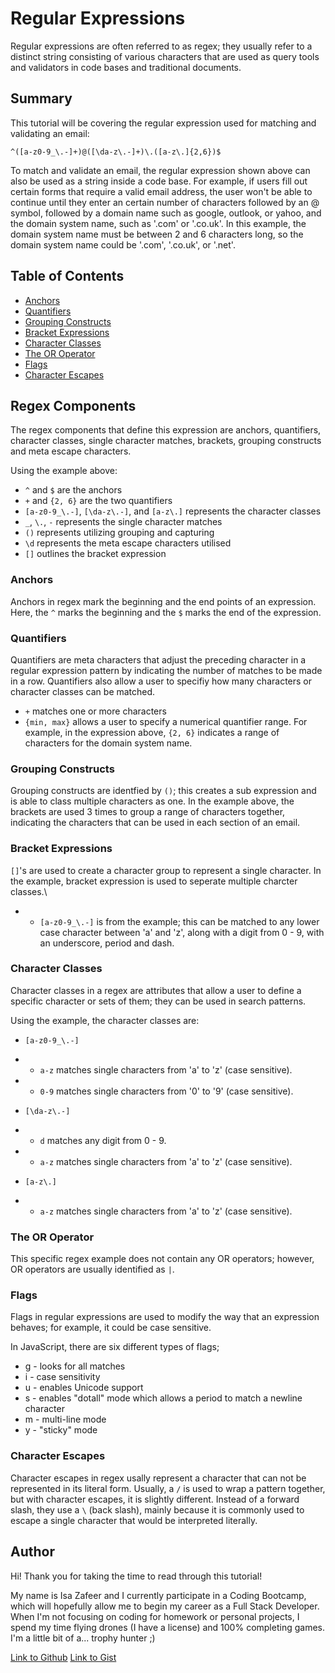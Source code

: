 # Regular Expressions

Regular expressions are often referred to as regex; they usually refer to a distinct string consisting of various characters that are used as query tools and validators in code bases and traditional documents.

## Summary

This tutorial will be covering the regular expression used for matching and validating an email:

`^([a-z0-9_\.-]+)@([\da-z\.-]+)\.([a-z\.]{2,6})$`

To match and validate an email, the regular expression shown above can also be used as a string inside a code base. For example, if users fill out certain forms that require a valid email address, the user won't be able to continue until they enter an certain number of characters followed by an @ symbol, followed by a domain name such as google, outlook, or yahoo, and the domain system name, such as '.com' or '.co.uk'. In this example, the domain system name must be between 2 and 6 characters long, so the domain system name could be '.com', '.co.uk', or '.net'.

## Table of Contents

- [Anchors](#anchors)
- [Quantifiers](#quantifiers)
- [Grouping Constructs](#grouping-constructs)
- [Bracket Expressions](#bracket-expressions)
- [Character Classes](#character-classes)
- [The OR Operator](#the-or-operator)
- [Flags](#flags)
- [Character Escapes](#character-escapes)

## Regex Components

The regex components that define this expression are anchors, quantifiers, character classes, single character matches, brackets, grouping constructs and meta escape characters.

Using the example above:

* `^` and `$` are the anchors
* `+` and `{2, 6}` are the two quantifiers
* `[a-z0-9_\.-]`, `[\da-z\.-]`, and `[a-z\.]` represents the character classes
* `_`, `\.`, `-` represents the single character matches
* `()` represents utilizing grouping and capturing
* `\d` represents the meta escape characters utilised
* `[]` outlines the bracket expression

### Anchors

Anchors in regex mark the beginning and the end points of an expression. Here, the `^` marks the beginning and the `$` marks the end of the expression.

### Quantifiers

Quantifiers are meta characters that adjust the preceding character in a regular expression pattern by indicating the number of matches to be made in a row. Quantifiers also allow a user to specifiy how many characters or character classes can be matched.

* `+` matches one or more characters
* `{min, max}` allows a user to specify a numerical quantifier range. For example, in the expression above, `{2, 6}` indicates a range of characters for the domain system name.

### Grouping Constructs

Grouping constructs are identfied by `()`; this creates a sub expression and is able to class multiple characters as one. In the example above, the brackets are used 3 times to group a range of characters together, indicating the characters that can be used in each section of an email.

### Bracket Expressions

`[]`'s are used to create a character group to represent a single character. In the example, bracket expression is used to seperate multiple charcter classes.\

- - `[a-z0-9_\.-]` is from the example; this can be matched to any lower case character between 'a' and 'z', along with a digit from 0 - 9, with an underscore, period and dash.

### Character Classes

Character classes in a regex are attributes that allow a user to define a specific character or sets of them; they can be used in search patterns.

Using the example, the character classes are:

* `[a-z0-9_\.-]` 
- - `a-z` matches single characters from 'a' to 'z' (case sensitive).
- - `0-9` matches single characters from '0' to '9' (case sensitive).

* `[\da-z\.-]`
- - `d` matches any digit from 0 - 9.
- - `a-z` matches single characters from 'a' to 'z' (case sensitive).

* `[a-z\.]`
- - `a-z` matches single characters from 'a' to 'z' (case sensitive).

### The OR Operator

This specific regex example does not contain any OR operators; however, OR operators are usually identified as `|`.

### Flags

Flags in regular expressions are used to modify the way that an expression behaves; for example, it could be case sensitive.

In JavaScript, there are six different types of flags; 

* g - looks for all matches
* i - case sensitivity
* u - enables Unicode support
* s - enables "dotall" mode which allows a period to match a newline character
* m - multi-line mode
* y - "sticky" mode

### Character Escapes

Character escapes in regex usally represent a character that can not be represented in its literal form. Usually, a `/` is used to wrap a pattern together, but with character escapes, it is slightly different. Instead of a forward slash, they use a `\` (back slash), mainly because it is commonly used to escape a single character that would be interpreted literally.

## Author

Hi! Thank you for taking the time to read through this tutorial! 

My name is Isa Zafeer and I currently participate in a Coding Bootcamp, which will hopefully allow me to begin my career as a Full Stack Developer. When I'm not focusing on coding for homework or personal projects, I spend my time flying drones (I have a license) and 100% completing games. I'm a little bit of a... trophy hunter ;)

[Link to Github](https://github.com/isazafeer)
[Link to Gist](https://gist.github.com/isazafeer/2d2e3257a10f6356621dc997ac6599fe)
